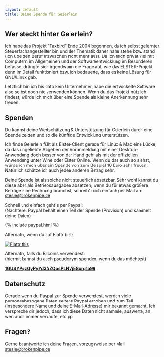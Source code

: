 ```yaml
---
layout: default
title: Deine Spende für Geierlein
---
```


Wer steckt hinter Geierlein?
------------------------------

Ich habe das Projekt "Taxbird" Ende 2004 begonnen, da
ich selbst gelernter Steuerfachangestellter bin und der Thematik daher nahe stehe bzw. stand (ich übe den Beruf inzwischen nicht mehr aus).
Da ich mich privat viel mit Computern im Allgemeinen und der Softwareentwicklung im Besonderen befasse,
drängte sich irgendwann die Frage auf, wie das ELSTER-Projekt denn im Detail funktioniert bzw. ich
bedauerte, dass es keine Lösung für GNU/Linux gab.

Letztlich bin ich bis dato kein Unternehmer, habe die entwickelte Software also selbst noch nie
verwenden können. Wenn du das Projekt nützlich findest, würde ich mich über eine Spende als
kleine Anerkennung sehr freuen.

Spenden
---------

Du kannst deine Wertschätzung & Unterstützung für Geierlein durch eine Spende
zeigen und so die künftige Entwicklung unterstützen.

Ich finde Geierlein füllt
als Elster-Client gerade für Linux & Mac eine Lücke, da das ungeliebte Abgeben der
Voranmeldung mit einer Desktop-Anwendung doch besser von der Hand geht als
mit der offiziellen Anwendung unter Wine oder Elster Online.
Wenn du das auch so siehst, würde ich mich über ein Spende von zum Beispiel 10 Euro
sehr freuen.  Natürlich schätze ich auch jeden anderen Betrag sehr.

Deine Spende ist als solche nicht steuerlich absetzbar.
Sehr wohl kannst du diese aber als Betriebsausgaben absetzen; wenn du
für etwas größere Beträge eine Rechnung brauchst, schreib' mich einfach per
Mail an: stesie@brokenpipe.de

Schnell und einfach geht's per Paypal; <br/>
(Nachteile: Paypal behält einen Teil der Spende (Provision) und sammelt deine Daten)

{% include paypal.html %}

Alternativ, wenn du auf Flattr bist:

<a href="http://flattr.com/thing/1470914/Geierlein" target="_blank"><img src="http://api.flattr.com/button/flattr-badge-large.png" alt="Flattr this" title="Flattr this" border="0" /></a>

Alternativ, falls du Bitcoins verwendest: <br/>
(hiermit kannst du auch pseudonym spenden, wenn du das möchtest)

<a href="bitcoin:19mP9FKrXqL46Si58pHdhGKow88SUPy1V8?amount=.025&message=Spende">
   <strong>1GUSYPqzGyPyYd3AZQosPLNVjE8xrq1a96</strong>
</a>

Datenschutz
-------------

Gerade wenn du Paypal zur Spende verwendest, werden viele personenbezogene Daten seitens
Paypal erhoben und zum Teil (insbesondere Name und deine E-Mail-Adresse) mir bekannt gemacht.
Ich verspreche dir jedoch, dass ich diese Daten nicht sammle, auswerte, an wen auch immer
verkaufe, etc.pp

Fragen?
---------

Gerne beantworte ich deine Fragen, vorzugsweise per Mail stesie@brokenpipe.de
